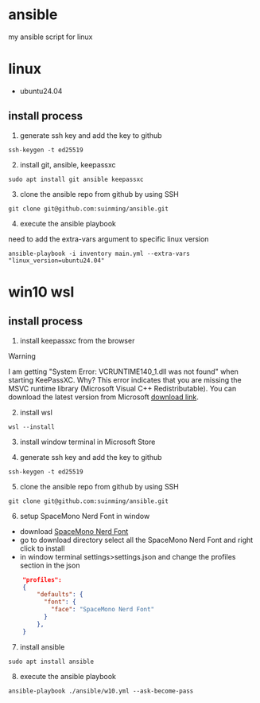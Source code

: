 # ansible

my ansible script for linux

# linux

- ubuntu24.04

## install process 

1. generate ssh key and add the key to github

```shell
ssh-keygen -t ed25519
```

2. install git, ansible, keepassxc

```shell
sudo apt install git ansible keepassxc
```

3. clone the ansible repo from github by using SSH

```shell
git clone git@github.com:suinming/ansible.git
```

4. execute the ansible playbook

need to add the extra-vars argument to specific linux version

```shell
ansible-playbook -i inventory main.yml --extra-vars "linux_version=ubuntu24.04"
```

# win10 wsl

## install process

1. install keepassxc from the browser

> [!WARNING]  
> I am getting "System Error: VCRUNTIME140_1.dll was not found" when starting KeePassXC. Why?
> This error indicates that you are missing the MSVC runtime library (Microsoft Visual C++ Redistributable). You can download the latest version from Microsoft [download link](https://aka.ms/vs/17/release/vc_redist.x64.exe).

2. install wsl

```shell
wsl --install
```

3. install window terminal in Microsoft Store

4. generate ssh key and add the key to github

```shell
ssh-keygen -t ed25519
```

5. clone the ansible repo from github by using SSH

```shell
git clone git@github.com:suinming/ansible.git
```

6. setup SpaceMono Nerd Font in window

- download [SpaceMono Nerd Font](https://www.nerdfonts.com/font-downloads)
- go to download directory select all the SpaceMono Nerd Font and right click to install
- in window terminal settings>settings.json and change the profiles section in the json

```json
    "profiles": 
    {
        "defaults": {
          "font": {
            "face": "SpaceMono Nerd Font"
          }
        },
    }
```

7. install ansible

```shell
sudo apt install ansible
```

8. execute the ansible playbook

```shell
ansible-playbook ./ansible/w10.yml --ask-become-pass
```
